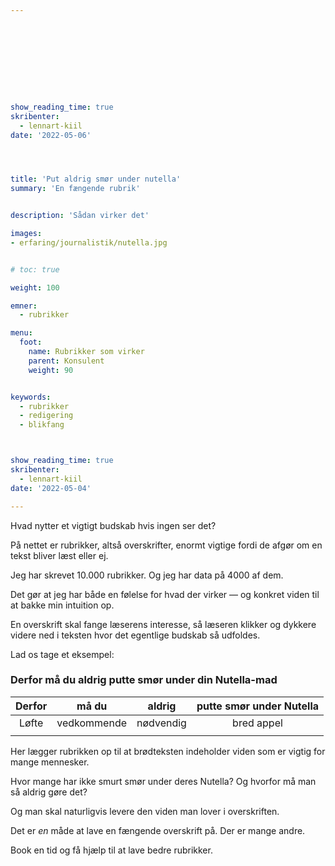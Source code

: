 ```yaml
---










show_reading_time: true
skribenter:
  - lennart-kiil
date: '2022-05-06'




title: 'Put aldrig smør under nutella'
summary: 'En fængende rubrik'


description: 'Sådan virker det'

images:
- erfaring/journalistik/nutella.jpg


# toc: true

weight: 100

emner:
  - rubrikker

menu:
  foot:
    name: Rubrikker som virker 
    parent: Konsulent
    weight: 90


keywords:
  - rubrikker
  - redigering
  - blikfang



show_reading_time: true
skribenter:
  - lennart-kiil
date: '2022-05-04'

---
```




Hvad nytter et vigtigt budskab hvis ingen ser det?

På nettet er rubrikker, altså overskrifter, enormt vigtige fordi de afgør om en tekst bliver læst eller ej.

Jeg har skrevet 10.000 rubrikker. Og jeg har data på 4000 af dem.

Det gør at jeg har både en følelse for hvad der virker — og konkret viden til at bakke min intuition op.

En overskrift skal fange læserens interesse, så læseren klikker og dykkere videre ned i teksten hvor det egentlige budskab så udfoldes.


Lad os tage et eksempel:

### Derfor må du aldrig putte smør under din Nutella-mad

| Derfor            | må du       | aldrig     | putte smør under Nutella  |
| :---------------: | :---------: | :--------: | :-----------------------: |
| Løfte             | vedkommende | nødvendig  | bred appel                |
|                   |             |            |                           |

Her lægger rubrikken op til at brødteksten indeholder viden som er vigtig for mange mennesker.

Hvor mange har ikke smurt smør under deres Nutella? Og hvorfor må man så aldrig gøre det?

Og man skal naturligvis levere den viden man lover i overskriften.

Det er *en* måde at lave en fængende overskrift på. Der er mange andre.

Book en tid og få hjælp til at lave bedre rubrikker.
